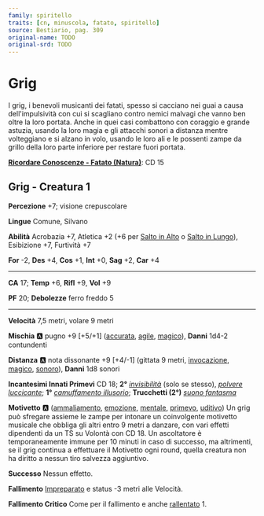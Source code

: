 ```yaml
---
family: spiritello
traits: [cn, minuscola, fatato, spiritello]
source: Bestiario, pag. 309
original-name: TODO
original-srd: TODO
---
```


# Grig

I grig, i benevoli musicanti dei fatati, spesso si cacciano nei guai a causa dell'impulsività con cui si scagliano contro nemici malvagi che vanno ben oltre la loro portata. Anche in quei casi combattono con coraggio e grande astuzia, usando la loro magia e gli attacchi sonori a distanza mentre volteggiano e si alzano in volo, usando le loro ali e le possenti zampe da grillo della loro parte inferiore per restare fuori portata.

**[Ricordare Conoscenze - Fatato (Natura)](/azioni/ricordare-conoscenze)**: CD 15

## Grig - Creatura 1

**Percezione** +7; visione crepuscolare

**Lingue** Comune, Silvano

**Abilità** Acrobazia +7, Atletica +2 (+6 per [Salto in Alto](/azioni/salto-in-alto) o [Salto in Lungo](/azioni/salto-in-lungo)), Esibizione +7, Furtività +7

**For** -2, **Des** +4, **Cos** +1, **Int** +0, **Sag** +2, **Car** +4

***

**CA** 17; **Temp** +6, **Rifl** +9, **Vol** +9

**PF** 20; **Debolezze** ferro freddo 5

***

**Velocità** 7,5 metri, volare 9 metri

**Mischia** :a: pugno +9 \[+5/+1] ([accurata](/tratti/accurata), [agile](/tratti/agile), [magico](/tratti/magico)), **Danni** 1d4-2 contundenti

**Distanza** :a: nota dissonante +9 \[+4/-1] (gittata 9 metri, [invocazione](/tratti/invocazione), [magico](/tratti/magico), [sonoro](/tratti/sonoro)), **Danni** 1d8 sonori

**Incantesimi Innati Primevi** CD 18; **2°** *[invisibilità](/incantesimi/invisibilita)* (solo se stesso), *[polvere luccicante](/incantesimi/polvere-luccicante)*; **1°** *[camuffamento illusorio](/incantesimi/camuffamento-illusorio)*; **Trucchetti (2°)** *[suono fantasma](/incantesimi/suono-fantasma)*

**Motivetto** :a:  ([ammaliamento](/tratti/ammaliamento), [emozione](/tratti/emozione), [mentale](/tratti/mentale), [primevo](/tratti/primevo), [uditivo](/tratti/uditivo)) Un grig può sfregare assieme le zampe per intonare un coinvolgente motivetto musicale che obbliga gli altri entro 9 metri a danzare, con vari effetti dipendenti da un TS su Volontà con CD 18. Un ascoltatore è temporaneamente immune per 10 minuti in caso di successo, ma altrimenti, se il grig continua a effettuare il Motivetto ogni round, quella creatura non ha diritto a nessun tiro salvezza aggiuntivo.

**Successo** Nessun effetto.

**Fallimento** [Impreparato](/condizioni/impreparato) e status -3 metri alle Velocità.

**Fallimento Critico** Come per il fallimento e anche [rallentato](/condizioni/rallentato) 1.
